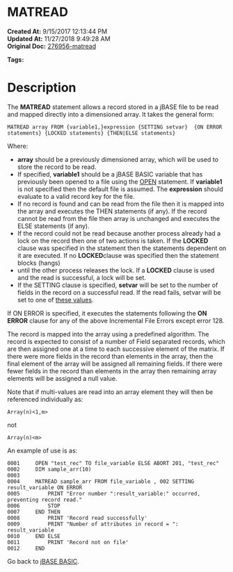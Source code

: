 # MATREAD

**Created At:** 9/15/2017 12:13:44 PM  
**Updated At:** 11/27/2018 9:49:28 AM  
**Original Doc:** [276956-matread](https://docs.jbase.com/36868-jbase-basic/276956-matread)  

**Tags:**
<badge text='dimensioned array' vertical='middle' />
<badge text='record handling' vertical='middle' />

# Description

The **MATREAD** statement allows a record stored in a jBASE file to be read and mapped directly into a dimensioned array. It takes the general form:

```
MATREAD array FROM {variable1,}expression {SETTING setvar}  {ON ERROR statements} {LOCKED statements} {THEN|ELSE statements}
```

Where:

- **array** should be a previously dimensioned array, which will be used to store the record to be read.
- If specified, **variable1** should be a jBASE BASIC variable that has previously been opened to a file using the [OPEN](./../open) statement. If **variable1** is not specified then the default file is assumed. The **expression** should evaluate to a valid record key for the file.
- If no record is found and can be read from the file then it is mapped into the array and executes the THEN statements (if any). If the record cannot be read from the file then array is unchanged and executes the ELSE statements (if any).
- If the record could not be read because another process already had a lock on the record then one of two actions is taken. If the **LOCKED** clause was specified in the statement then the statements dependent on it are executed. If no **LOCKED**clause was specified then the statement blocks (hangs)
- until the other process releases the lock. If a **LOCKED** clause is used and the read is successful, a lock will be set.
- If the SETTING clause is specified, **setvar** will be set to the number of fields in the record on a successful read. If the read fails, setvar will be set to one of [these values](./../incremental-file-errors).


If ON ERROR is specified, it executes the statements following the **ON ERROR** clause for any of the above Incremental File Errors except error 128.

The record is mapped into the array using a predefined algorithm. The record is expected to consist of a number of Field separated records, which are then assigned one at a time to each successive element of the matrix. If there were more fields in the record than elements in the array, then the final element of the array will be assigned all remaining fields. If there were fewer fields in the record than elements in the array then remaining array elements will be assigned a null value.

Note that if multi-values are read into an array element they will then be referenced individually as:

```
Array(n)<1,m>
```

not

```
Array(n)<m>
```



An example of use is as:

```
0001     OPEN "test_rec" TO file_variable ELSE ABORT 201, "test_rec"
0002     DIM sample_arr(10)
0003
0004     MATREAD sample_arr FROM file_variable , 002 SETTING result_variable ON ERROR
0005         PRINT "Error number ":result_variable:" occurred, preventing record read."
0006         STOP
0007     END THEN
0008         PRINT 'Record read successfully'
0009         PRINT "Number of attributes in record = ": result_variable
0010     END ELSE
0011         PRINT 'Record not on file'
0012     END
```



Go back to [jBASE BASIC](./../jbase-basic-programmers-reference-guide).

